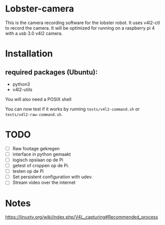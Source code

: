 # Lobster-camera
This is the camera recording software for the lobster robot. It uses v4l2-ctl to
record the camera. It will be optimized for running on a raspberry pi 4 with a
usb 3.0 v4l2 camera.

# Installation

## required packages (Ubuntu):
- python3
- v4l2-utils

You will also need a POSIX shell

You can now test if it works by running `tests/v4l2-command.sh` or
`tests/v4l2-raw-command.sh`.

# TODO

- [ ] Raw footage gekregen
- [ ] interface in python gemaakt
- [ ] logisch opslaan op de Pi
- [ ] getest of croppen op de Pi.
- [ ] testen op de Pi
- [ ] Set persistent configuration with udev.
- [ ] Stream video over the internet

# Notes
https://linuxtv.org/wiki/index.php/V4L_capturing#Recommended_process
